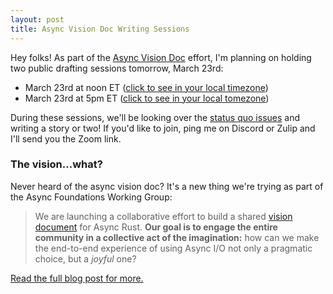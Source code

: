 ```yaml
---
layout: post
title: Async Vision Doc Writing Sessions
---
```


Hey folks! As part of the [Async Vision Doc] effort, 
I'm planning on holding two public drafting sessions tomorrow, March 23rd:

* March 23rd at noon ET ([click to see in your local timezone][noon])
* March 23rd at 5pm ET ([click to see in your local tomezone][5pm])

During these sessions, we'll be looking over the [status quo issues][sqi]
and writing a story or two! If you'd like to join, ping me on Discord 
or Zulip and I'll send you the Zoom link.

[noon]: https://everytimezone.com/s/4d25dc1a
[5pm]: https://everytimezone.com/s/3efcf390

### The vision...what?

Never heard of the async vision doc? It's a new thing we're trying as part of the Async Foundations Working Group:

> We are launching a collaborative effort to build a shared [vision document][vd] for Async Rust. **Our goal is to engage the entire community in a collective act of the imagination:** how can we make the end-to-end experience of using Async I/O not only a pragmatic choice, but a _joyful_ one?

[Read the full blog post for more.][Async Vision Doc]

[avd]: https://blog.rust-lang.org/2021/03/18/async-vision-doc.html
[vd]: https://rust-lang.github.io/wg-async-foundations/vision.html#-the-vision
[Async Vision Doc]: https://blog.rust-lang.org/2021/03/18/async-vision-doc.html
[sqi]: https://github.com/rust-lang/wg-async-foundations/issues?q=is%3Aopen+is%3Aissue+label%3Astatus-quo-story-ideas